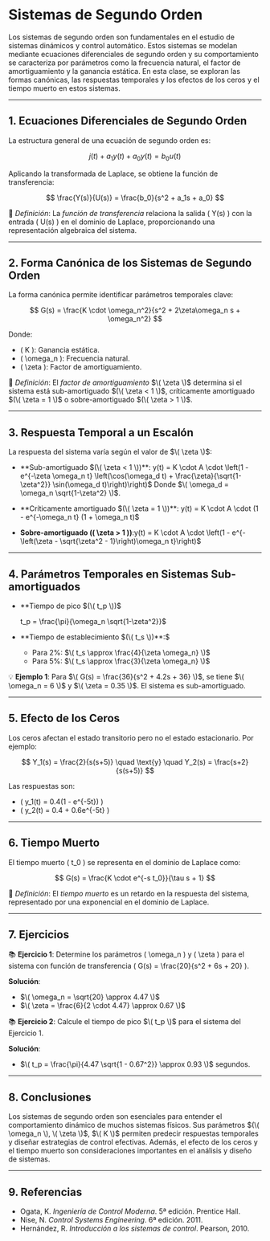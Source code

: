 # Sistemas de Segundo Orden

Los sistemas de segundo orden son fundamentales en el estudio de sistemas dinámicos y control automático. Estos sistemas se modelan mediante ecuaciones diferenciales de segundo orden y su comportamiento se caracteriza por parámetros como la frecuencia natural, el factor de amortiguamiento y la ganancia estática. En esta clase, se exploran las formas canónicas, las respuestas temporales y los efectos de los ceros y el tiempo muerto en estos sistemas.

---

## 1. Ecuaciones Diferenciales de Segundo Orden

La estructura general de una ecuación de segundo orden es:

$$
j(t) + a_1y(t) + a_0y(t) = b_0u(t)
$$

Aplicando la transformada de Laplace, se obtiene la función de transferencia:

$$
\frac{Y(s)}{U(s)} = \frac{b_0}{s^2 + a_1s + a_0}
$$

🔑 *Definición*: La *función de transferencia* relaciona la salida \( Y(s) \) con la entrada \( U(s) \) en el dominio de Laplace, proporcionando una representación algebraica del sistema.

---

## 2. Forma Canónica de los Sistemas de Segundo Orden

La forma canónica permite identificar parámetros temporales clave:

$$
G(s) = \frac{K \cdot \omega_n^2}{s^2 + 2\zeta\omega_n s + \omega_n^2}
$$

Donde:
- \( K \): Ganancia estática.
- \( \omega_n \): Frecuencia natural.
- \( \zeta \): Factor de amortiguamiento.

🔑 *Definición*: El *factor de amortiguamiento* $\( \zeta \)$ determina si el sistema está sub-amortiguado $(\( \zeta < 1 \)$, críticamente amortiguado $(\( \zeta = 1 \)$ o sobre-amortiguado $(\( \zeta > 1 \)$.

---

## 3. Respuesta Temporal a un Escalón

La respuesta del sistema varía según el valor de $\( \zeta \)$:

- **Sub-amortiguado $(\( \zeta < 1 \))**: y(t) = K \cdot A \cdot \left(1 - e^{-\zeta \omega_n t} \left(\cos(\omega_d t) + \frac{\zeta}{\sqrt{1-\zeta^2}} \sin(\omega_d t)\right)\right)$
  Donde $\( \omega_d = \omega_n \sqrt{1-\zeta^2} \)$.

- **Críticamente amortiguado $(\( \zeta = 1 \))**: y(t) = K \cdot A \cdot (1 - e^{-\omega_n t} (1 + \omega_n t)$

- **Sobre-amortiguado (\( \zeta > 1 \))**:y(t) = K \cdot A \cdot \left(1 - e^{-\left(\zeta - \sqrt{\zeta^2 - 1}\right)\omega_n t}\right)$

---

## 4. Parámetros Temporales en Sistemas Sub-amortiguados

- **Tiempo de pico $(\( t_p \))$

  t_p = \frac{\pi}{\omega_n \sqrt{1-\zeta^2}}$
  
- **Tiempo de establecimiento $(\( t_s \))**:$
  - Para 2%: $\( t_s \approx \frac{4}{\zeta \omega_n} \)$
  - Para 5%: $\( t_s \approx \frac{3}{\zeta \omega_n} \)$

💡 **Ejemplo 1**: Para $\( G(s) = \frac{36}{s^2 + 4.2s + 36} \)$, se tiene $\( \omega_n = 6 \)$ y $\( \zeta = 0.35 \)$. El sistema es sub-amortiguado.

---

## 5. Efecto de los Ceros

Los ceros afectan el estado transitorio pero no el estado estacionario. Por ejemplo:

$$
Y_1(s) = \frac{2}{s(s+5)} \quad \text{y} \quad Y_2(s) = \frac{s+2}{s(s+5)}
$$

Las respuestas son:
- \( y_1(t) = 0.4(1 - e^{-5t}) \)
- \( y_2(t) = 0.4 + 0.6e^{-5t} \)

---

## 6. Tiempo Muerto

El tiempo muerto \( t_0 \) se representa en el dominio de Laplace como:

$$
G(s) = \frac{K \cdot e^{-s t_0}}{\tau s + 1}
$$

🔑 *Definición*: El *tiempo muerto* es un retardo en la respuesta del sistema, representado por una exponencial en el dominio de Laplace.

---

## 7. Ejercicios

📚 **Ejercicio 1**: Determine los parámetros \( \omega_n \) y \( \zeta \) para el sistema con función de transferencia \( G(s) = \frac{20}{s^2 + 6s + 20} \).

**Solución**:
- $\( \omega_n = \sqrt{20} \approx 4.47 \)$
- $\( \zeta = \frac{6}{2 \cdot 4.47} \approx 0.67 \)$

📚 **Ejercicio 2**: Calcule el tiempo de pico $\( t_p \)$ para el sistema del Ejercicio 1.

**Solución**:
- $\( t_p = \frac{\pi}{4.47 \sqrt{1 - 0.67^2}} \approx 0.93 \)$ segundos.

---

## 8. Conclusiones

Los sistemas de segundo orden son esenciales para entender el comportamiento dinámico de muchos sistemas físicos. Sus parámetros $(\( \omega_n \), \( \zeta \)$, $\( K \)$ permiten predecir respuestas temporales y diseñar estrategias de control efectivas. Además, el efecto de los ceros y el tiempo muerto son consideraciones importantes en el análisis y diseño de sistemas.

---

## 9. Referencias

- Ogata, K. *Ingeniería de Control Moderna*. 5ª edición. Prentice Hall.
- Nise, N. *Control Systems Engineering*. 6ª edición. 2011.
- Hernández, R. *Introducción a los sistemas de control*. Pearson, 2010.
